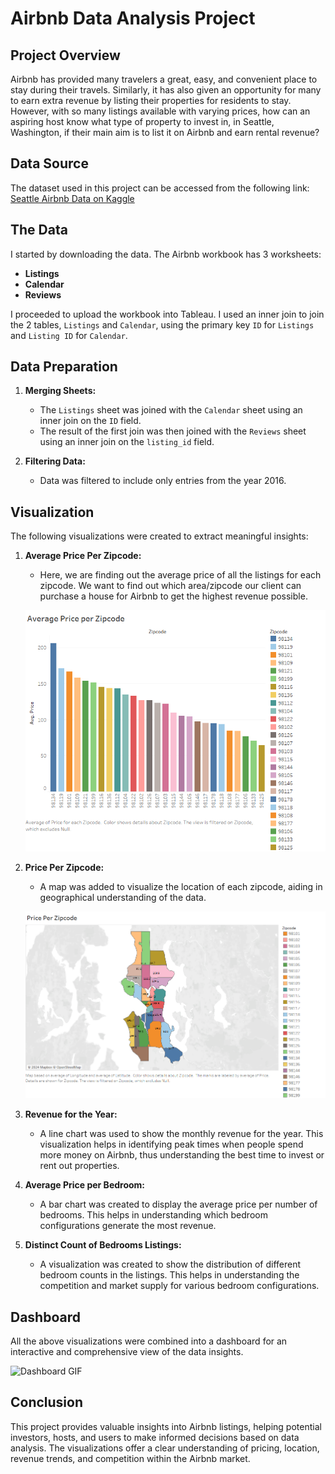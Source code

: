 # Airbnb Data Analysis Project

## Project Overview
Airbnb has provided many travelers a great, easy, and convenient place to stay during their travels. Similarly, it has also given an opportunity for many to earn extra revenue by listing their properties for residents to stay. However, with so many listings available with varying prices, how can an aspiring host know what type of property to invest in, in Seattle, Washington, if their main aim is to list it on Airbnb and earn rental revenue?

## Data Source
The dataset used in this project can be accessed from the following link:  
[Seattle Airbnb Data on Kaggle](https://www.kaggle.com/datasets/airbnb/seattle)

## The Data
I started by downloading the data. The Airbnb workbook has 3 worksheets:
- **Listings**
- **Calendar**
- **Reviews**

I proceeded to upload the workbook into Tableau. I used an inner join to join the 2 tables, `Listings` and `Calendar`, using the primary key `ID` for `Listings` and `Listing ID` for `Calendar`.

## Data Preparation
1. **Merging Sheets:**
   - The `Listings` sheet was joined with the `Calendar` sheet using an inner join on the `ID` field.
   - The result of the first join was then joined with the `Reviews` sheet using an inner join on the `listing_id` field.
   
2. **Filtering Data:**
   - Data was filtered to include only entries from the year 2016.

## Visualization 

The following visualizations were created to extract meaningful insights:

1. **Average Price Per Zipcode:**
   - Here, we are finding out the average price of all the listings for each zipcode. We want to find out which area/zipcode our client can purchase a house for Airbnb to get the highest revenue possible.
   
   ![Average Price per Zipcode](Assets/Images/Average%20Price%20per%20Zipcode.png)

2. **Price Per Zipcode:**
   - A map was added to visualize the location of each zipcode, aiding in geographical understanding of the data.

   ![Price per Zipcode](Assets/Images/Price%20per%20Zipcode.png)

3. **Revenue for the Year:**
   - A line chart was used to show the monthly revenue for the year. This visualization helps in identifying peak times when people spend more money on Airbnb, thus understanding the best time to invest or rent out properties.

4. **Average Price per Bedroom:**
   - A bar chart was created to display the average price per number of bedrooms. This helps in understanding which bedroom configurations generate the most revenue.

5. **Distinct Count of Bedrooms Listings:**
   - A visualization was created to show the distribution of different bedroom counts in the listings. This helps in understanding the competition and market supply for various bedroom configurations.

## Dashboard
All the above visualizations were combined into a dashboard for an interactive and comprehensive view of the data insights.

<img src="Assets/Images/Dashboard.gif" width="1000" alt="Dashboard GIF"/>

## Conclusion
This project provides valuable insights into Airbnb listings, helping potential investors, hosts, and users to make informed decisions based on data analysis. The visualizations offer a clear understanding of pricing, location, revenue trends, and competition within the Airbnb market.
